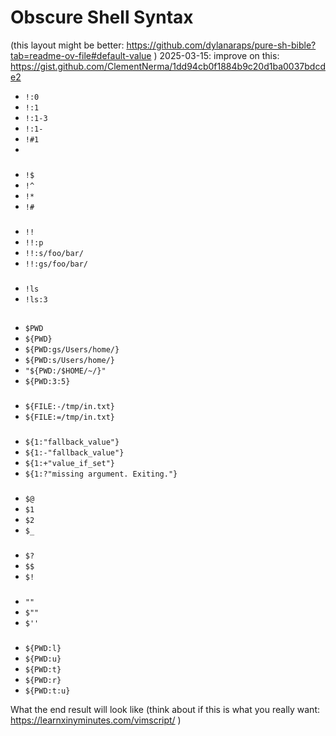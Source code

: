# Obscure Shell Syntax

(this layout might be better: https://github.com/dylanaraps/pure-sh-bible?tab=readme-ov-file#default-value )
2025-03-15: improve on this: https://gist.github.com/ClementNerma/1dd94cb0f1884b9c20d1ba0037bdcde2

* `!:0`
* `!:1`
* `!:1-3`
* `!:1-`
* `!#1`
*  
###
* `!$`
* `!^`
* `!*`
* `!#`

###
* `!!`
* `!!:p`
* `!!:s/foo/bar/`
* `!!:gs/foo/bar/`

###
* `!ls`
* `!ls:3`

## 
###
* `$PWD`
* `${PWD}`
* `${PWD:gs/Users/home/}`
* `${PWD:s/Users/home/}`
* `"${PWD:/$HOME/~/}"`
* `${PWD:3:5}`

###

* `${FILE:-/tmp/in.txt}`
* `${FILE:=/tmp/in.txt}`

###
* `${1:"fallback_value"}`
* `${1:-"fallback_value"}`
* `${1:+"value_if_set"}`
* `${1:?"missing argument. Exiting."}`

###

* `$@`
* `$1`
* `$2`
* `$_`

###
* `$?`
* `$$`
* `$!`

###

* `""`
* `$""`
* `$''`

###

* `${PWD:l}`
* `${PWD:u}`
* `${PWD:t}`
* `${PWD:r}`
* `${PWD:t:u}`

What the end result will look like (think about if this is what you really want: https://learnxinyminutes.com/vimscript/ )